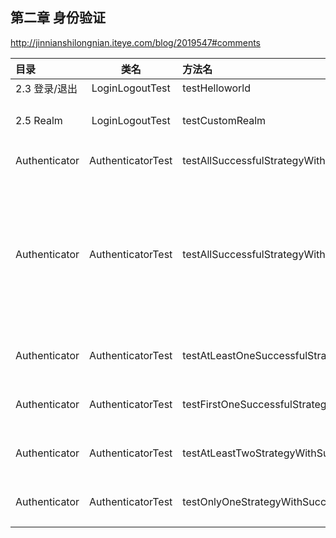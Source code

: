 
第二章 身份验证
----------


http://jinnianshilongnian.iteye.com/blog/2019547#comments


| 目录      	 |类名           |	方法名		|说明		|
|:-------------|:------------:| :-------------| :-------------|
|2.3  登录/退出   |LoginLogoutTest   | testHelloworld| |
|2.5  Realm|LoginLogoutTest|testCustomRealm|单Realm配置|
|Authenticator|AuthenticatorTest|testAllSuccessfulStrategyWithSuccess|  所有成功|
|Authenticator|AuthenticatorTest|testAllSuccessfulStrategyWithFail|  所有成功（失败，因为其中有一个没有成功）|
|Authenticator|AuthenticatorTest|testAtLeastOneSuccessfulStrategyWithSuccess|  至少一个成功|
|Authenticator|AuthenticatorTest|testFirstOneSuccessfulStrategyWithSuccess|  第一个成功|
|Authenticator|AuthenticatorTest|testAtLeastTwoStrategyWithSuccess|  至少两个成功|
|Authenticator|AuthenticatorTest|testOnlyOneStrategyWithSuccess| 只有一个成功 |





